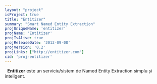 ```yaml
---
layout: "project"
isProject: true
title: "Entitizer"
summary: "Smart Named Entity Extraction"
projUniqueName: 'entitizer'
projName: 'Entitizer'
projIsAlive: true
projReleaseDate: '2013-09-08'
projVersion: '0.2'
projLinks: ["http://entitizer.com"]
cid: 'proj-entitizer'
---
```

 
  **Entitizer** este un serviciu/sistem de Named Entity Extraction simplu și inteligent.
